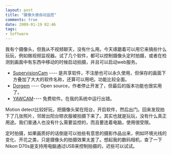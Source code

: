 ```yaml
---
layout: post
title: "摄像头做自动监控"
comments: true
date: 2009-01-19 02:46
tags:
- Software
---
```

我有个摄像头，但我从不视频聊天，没有什么用。今天琢磨着可以用它来搞些什么玩玩，例如做视频监视器。试了几个软件，都可以控制摄像头定时拍摄，或者在检测到画面中有东西中移动的时候启动拍摄，并且可以启动web服务。

  * [SupervisionCam](http://www.supervisioncam.com/) ---- 是共享软件，不注册也可以永久使用，但保存的画面下方叠加了大大的软件名称，还算可以用吧。功能比较全面。 
  * [Dorgem](http://dorgem.sourceforge.net/) ---- Open source，作者停止开发了，但最后的版本功能也很实用了。 
  * [YAWCAM](http://www.yawcam.com/)---- 免费软件。在我的系统中运行出错。

Motion detect比较好玩，把摄像头架在阳台，开启软件，然后出门。回来发现拍下了几张照片，邻居出阳台晾衣服被拍摄下来了。其实也就是玩玩，没有什么真正用途。我们普通人也没有什么需要监控的，而且要连着电脑，使用很受限。

定时拍摄，如果画质好的话倒是可以拍些有意思的摄影作品出来，例如环境光线的变化、开花之类，只是摄像头的拍摄效果太差了。想起我的数码相机，查了一下Nikon D70s是支持用电脑通过USB来控制拍摄的，迟些可以试试。
